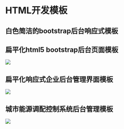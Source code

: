 
# HTML开发模板

## 白色简洁的bootstrap后台响应式模板

## 扁平化html5 bootstrap后台页面模板
![](https://github.com/wenfengSAT/wenfengSAT-UI/blob/master/%E7%B2%BE%E5%93%81%E5%90%8E%E5%8F%B0%E7%AE%A1%E7%90%86%E7%B3%BB%E7%BB%9F%E6%A8%A1%E6%9D%BF%E5%A4%A7%E9%9B%86%E5%90%88/%E6%89%81%E5%B9%B3%E5%8C%96html5%20bootstrap%E5%90%8E%E5%8F%B0%E9%A1%B5%E9%9D%A2%E6%A8%A1%E6%9D%BF/%E9%A2%84%E8%A7%88%E5%9B%BE/1123.png?raw=true)
## 扁平化响应式企业后台管理界面模板
![](https://github.com/wenfengSAT/wenfengSAT-UI/blob/master/%E7%B2%BE%E5%93%81%E5%90%8E%E5%8F%B0%E7%AE%A1%E7%90%86%E7%B3%BB%E7%BB%9F%E6%A8%A1%E6%9D%BF%E5%A4%A7%E9%9B%86%E5%90%88/%E5%9F%8E%E5%B8%82%E8%83%BD%E6%BA%90%E8%B0%83%E9%85%8D%E6%8E%A7%E5%88%B6%E7%B3%BB%E7%BB%9F%E5%90%8E%E5%8F%B0%E7%AE%A1%E7%90%86%E6%A8%A1%E6%9D%BF/%E9%A2%84%E8%A7%88%E5%9B%BE/11.jpg?raw=true)
## 城市能源调配控制系统后台管理模板
![](https://github.com/wenfengSAT/wenfengSAT-UI/blob/master/%E7%B2%BE%E5%93%81%E5%90%8E%E5%8F%B0%E7%AE%A1%E7%90%86%E7%B3%BB%E7%BB%9F%E6%A8%A1%E6%9D%BF%E5%A4%A7%E9%9B%86%E5%90%88/%E6%89%81%E5%B9%B3%E5%8C%96%E5%93%8D%E5%BA%94%E5%BC%8F%E4%BC%81%E4%B8%9A%E5%90%8E%E5%8F%B0%E7%AE%A1%E7%90%86%E7%95%8C%E9%9D%A2%E6%A8%A1%E6%9D%BF/%E9%A2%84%E8%A7%88%E5%9B%BE/1.jpg?raw=true)
